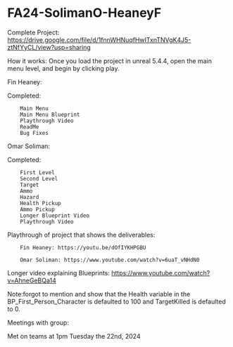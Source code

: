 # FA24-SolimanO-HeaneyF

Complete Project: https://drive.google.com/file/d/1fnnWHNuqfHwITxnTNVgK4J5-ztNfYyCL/view?usp=sharing

How it works: Once you load the project in unreal 5.4.4, open the main menu level, and begin by clicking play. 

Fin Heaney:

Completed:

        Main Menu
        Main Menu Blueprint
        Playthrough Video
        ReadMe
        Bug Fixes

Omar Soliman:

Completed:

        First Level
        Second Level
        Target
        Ammo
        Hazard
        Health Pickup
        Ammo Pickup
        Longer Blueprint Video
        Playthrough Video
                
Playthrough of project that shows the deliverables:

        Fin Heaney: https://youtu.be/dOfIYKHPGBU

        Omar Soliman: https://www.youtube.com/watch?v=6uaT_vNHdN0


Longer video explaining Blueprints: https://www.youtube.com/watch?v=AhneGeBQa14

Note:forgot to mention and show that the Health variable in the BP_First_Person_Character is defaulted to 100 and TargetKilled is defaulted to 0.

Meetings with group:

Met on teams at 1pm Tuesday the 22nd, 2024
